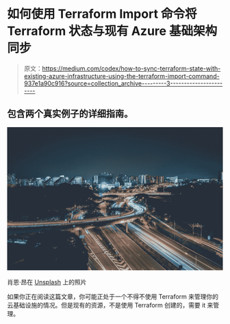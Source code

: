 # 如何使用 Terraform Import 命令将 Terraform 状态与现有 Azure 基础架构同步

> 原文：<https://medium.com/codex/how-to-sync-terraform-state-with-existing-azure-infrastructure-using-the-terraform-import-command-937e1a90c916?source=collection_archive---------3----------------------->

## 包含两个真实例子的详细指南。

![](img/36473dd43cc9a335967d59d671219452.png)

肖恩·昂在 [Unsplash](https://unsplash.com?utm_source=medium&utm_medium=referral) 上的照片

如果你正在阅读这篇文章，你可能正处于一个不得不使用 Terraform 来管理你的云基础设施的情况。但是现有的资源，不是使用 Terraform 创建的，需要 it 来管理。